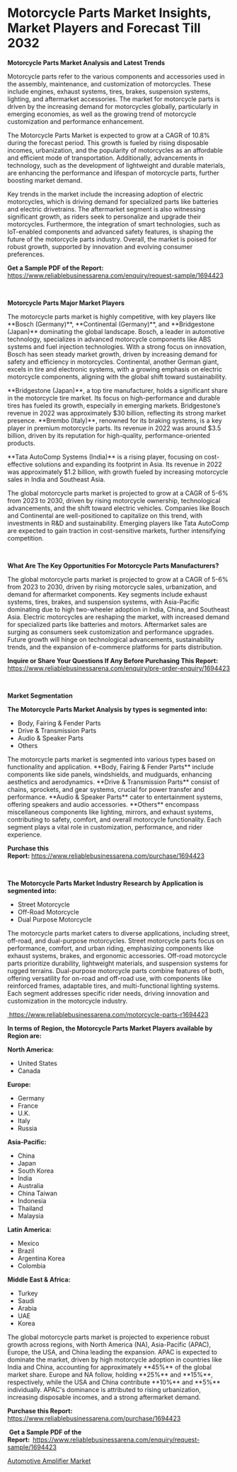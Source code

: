 <p><h1>Motorcycle Parts Market Insights, Market Players and Forecast Till 2032</h1></p><p><strong>Motorcycle Parts Market Analysis and Latest Trends</strong></p>
<p><p>Motorcycle parts refer to the various components and accessories used in the assembly, maintenance, and customization of motorcycles. These include engines, exhaust systems, tires, brakes, suspension systems, lighting, and aftermarket accessories. The market for motorcycle parts is driven by the increasing demand for motorcycles globally, particularly in emerging economies, as well as the growing trend of motorcycle customization and performance enhancement.</p><p>The Motorcycle Parts Market is expected to grow at a CAGR of 10.8% during the forecast period. This growth is fueled by rising disposable incomes, urbanization, and the popularity of motorcycles as an affordable and efficient mode of transportation. Additionally, advancements in technology, such as the development of lightweight and durable materials, are enhancing the performance and lifespan of motorcycle parts, further boosting market demand.</p><p>Key trends in the market include the increasing adoption of electric motorcycles, which is driving demand for specialized parts like batteries and electric drivetrains. The aftermarket segment is also witnessing significant growth, as riders seek to personalize and upgrade their motorcycles. Furthermore, the integration of smart technologies, such as IoT-enabled components and advanced safety features, is shaping the future of the motorcycle parts industry. Overall, the market is poised for robust growth, supported by innovation and evolving consumer preferences.</p></p>
<p><strong>Get a Sample PDF of the Report:&nbsp;</strong> <a href="https://www.reliablebusinessarena.com/enquiry/request-sample/1694423?utm_campaign=1902&utm_medium=2&utm_source=Github&utm_content=ia&utm_term=21012025&utm_id=motorcycle-parts">https://www.reliablebusinessarena.com/enquiry/request-sample/1694423</a></p>
<p>&nbsp;</p>
<p><strong>Motorcycle Parts Major Market Players</strong></p>
<p><p>The motorcycle parts market is highly competitive, with key players like **Bosch (Germany)**, **Continental (Germany)**, and **Bridgestone (Japan)** dominating the global landscape. Bosch, a leader in automotive technology, specializes in advanced motorcycle components like ABS systems and fuel injection technologies. With a strong focus on innovation, Bosch has seen steady market growth, driven by increasing demand for safety and efficiency in motorcycles. Continental, another German giant, excels in tire and electronic systems, with a growing emphasis on electric motorcycle components, aligning with the global shift toward sustainability.</p><p>**Bridgestone (Japan)**, a top tire manufacturer, holds a significant share in the motorcycle tire market. Its focus on high-performance and durable tires has fueled its growth, especially in emerging markets. Bridgestone’s revenue in 2022 was approximately $30 billion, reflecting its strong market presence. **Brembo (Italy)**, renowned for its braking systems, is a key player in premium motorcycle parts. Its revenue in 2022 was around $3.5 billion, driven by its reputation for high-quality, performance-oriented products.</p><p>**Tata AutoComp Systems (India)** is a rising player, focusing on cost-effective solutions and expanding its footprint in Asia. Its revenue in 2022 was approximately $1.2 billion, with growth fueled by increasing motorcycle sales in India and Southeast Asia.</p><p>The global motorcycle parts market is projected to grow at a CAGR of 5-6% from 2023 to 2030, driven by rising motorcycle ownership, technological advancements, and the shift toward electric vehicles. Companies like Bosch and Continental are well-positioned to capitalize on this trend, with investments in R&D and sustainability. Emerging players like Tata AutoComp are expected to gain traction in cost-sensitive markets, further intensifying competition.</p></p>
<p>&nbsp;</p>
<p><strong>What Are The Key Opportunities For Motorcycle Parts Manufacturers?</strong></p>
<p><p>The global motorcycle parts market is projected to grow at a CAGR of 5-6% from 2023 to 2030, driven by rising motorcycle sales, urbanization, and demand for aftermarket components. Key segments include exhaust systems, tires, brakes, and suspension systems, with Asia-Pacific dominating due to high two-wheeler adoption in India, China, and Southeast Asia. Electric motorcycles are reshaping the market, with increased demand for specialized parts like batteries and motors. Aftermarket sales are surging as consumers seek customization and performance upgrades. Future growth will hinge on technological advancements, sustainability trends, and the expansion of e-commerce platforms for parts distribution.</p></p>
<p><strong>Inquire or Share Your Questions If Any Before Purchasing This Report:</strong> <a href="https://www.reliablebusinessarena.com/enquiry/pre-order-enquiry/1694423?utm_campaign=1902&utm_medium=2&utm_source=Github&utm_content=ia&utm_term=21012025&utm_id=motorcycle-parts">https://www.reliablebusinessarena.com/enquiry/pre-order-enquiry/1694423</a></p>
<p>&nbsp;</p>
<p><strong>Market Segmentation</strong></p>
<p><strong>The Motorcycle Parts Market Analysis by types is segmented into:</strong></p>
<p><ul><li>Body, Fairing & Fender Parts</li><li>Drive & Transmission Parts</li><li>Audio & Speaker Parts</li><li>Others</li></ul></p>
<p><p>The motorcycle parts market is segmented into various types based on functionality and application. **Body, Fairing & Fender Parts** include components like side panels, windshields, and mudguards, enhancing aesthetics and aerodynamics. **Drive & Transmission Parts** consist of chains, sprockets, and gear systems, crucial for power transfer and performance. **Audio & Speaker Parts** cater to entertainment systems, offering speakers and audio accessories. **Others** encompass miscellaneous components like lighting, mirrors, and exhaust systems, contributing to safety, comfort, and overall motorcycle functionality. Each segment plays a vital role in customization, performance, and rider experience.</p></p>
<p><strong>Purchase this Report:&nbsp;</strong><a href="https://www.reliablebusinessarena.com/purchase/1694423?utm_campaign=1902&utm_medium=2&utm_source=Github&utm_content=ia&utm_term=21012025&utm_id=motorcycle-parts">https://www.reliablebusinessarena.com/purchase/1694423</a></p>
<p>&nbsp;</p>
<p><strong>The Motorcycle Parts Market Industry Research by Application is segmented into:</strong></p>
<p><ul><li>Street Motorcycle</li><li>Off-Road Motorcycle</li><li>Dual Purpose Motorcycle</li></ul></p>
<p><p>The motorcycle parts market caters to diverse applications, including street, off-road, and dual-purpose motorcycles. Street motorcycle parts focus on performance, comfort, and urban riding, emphasizing components like exhaust systems, brakes, and ergonomic accessories. Off-road motorcycle parts prioritize durability, lightweight materials, and suspension systems for rugged terrains. Dual-purpose motorcycle parts combine features of both, offering versatility for on-road and off-road use, with components like reinforced frames, adaptable tires, and multi-functional lighting systems. Each segment addresses specific rider needs, driving innovation and customization in the motorcycle industry.</p></p>
<p><a href="https://www.reliablebusinessarena.com/motorcycle-parts-r1694423?utm_campaign=1902&utm_medium=2&utm_source=Github&utm_content=ia&utm_term=21012025&utm_id=motorcycle-parts">&nbsp;https://www.reliablebusinessarena.com/motorcycle-parts-r1694423</a></p>
<p><strong>In terms of Region, the Motorcycle Parts Market Players available by Region are:</strong></p>
<p>
    <p> <strong> North America: </strong>
        <ul>
            <li>United States</li>
            <li>Canada</li>
        </ul>
        </p> 
    <p> <strong> Europe: </strong>
        <ul>
            <li>Germany</li>
            <li>France</li>
            <li>U.K.</li>
            <li>Italy</li>
            <li>Russia</li>
        </ul>
        </p> 
    <p> <strong> Asia-Pacific: </strong>
        <ul>
            <li>China</li>
            <li>Japan</li>
            <li>South Korea</li>
            <li>India</li>
            <li>Australia</li>
            <li>China Taiwan</li>
            <li>Indonesia</li>
            <li>Thailand</li>
            <li>Malaysia</li>
        </ul>
        </p> 
    <p> <strong> Latin America: </strong>
        <ul>
            <li>Mexico</li>
            <li>Brazil</li>
            <li>Argentina Korea</li>
            <li>Colombia</li>
        </ul>
        </p> 
    <p> <strong> Middle East & Africa: </strong>
        <ul>
            <li>Turkey</li>
            <li>Saudi</li>
            <li>Arabia</li>
            <li>UAE</li>
            <li>Korea</li>
        </ul>
    </p>
    </p>
<p><p>The global motorcycle parts market is projected to experience robust growth across regions, with North America (NA), Asia-Pacific (APAC), Europe, the USA, and China leading the expansion. APAC is expected to dominate the market, driven by high motorcycle adoption in countries like India and China, accounting for approximately **45%** of the global market share. Europe and NA follow, holding **25%** and **15%**, respectively, while the USA and China contribute **10%** and **5%** individually. APAC's dominance is attributed to rising urbanization, increasing disposable incomes, and a strong aftermarket demand.</p></p>
<p><strong>Purchase this Report: </strong><a href="https://www.reliablebusinessarena.com/purchase/1694423?utm_campaign=1902&utm_medium=2&utm_source=Github&utm_content=ia&utm_term=21012025&utm_id=motorcycle-parts">https://www.reliablebusinessarena.com/purchase/1694423</a></p>
<p>&nbsp;<strong>Get a Sample PDF of the Report:&nbsp;&nbsp;</strong><a href="https://www.reliablebusinessarena.com/enquiry/request-sample/1694423?utm_campaign=1902&utm_medium=2&utm_source=Github&utm_content=ia&utm_term=21012025&utm_id=motorcycle-parts">https://www.reliablebusinessarena.com/enquiry/request-sample/1694423</a></p>
<p><strong></strong></p>
<p><p><a href="https://github.com/FassouRP/Market-Research-Report-List-6/blob/main/automotive-amplifier-market.md?utm_campaign=1902&utm_medium=2&utm_source=Github&utm_content=ia&utm_term=21012025&utm_id=motorcycle-parts">Automotive Amplifier Market</a></p></p>